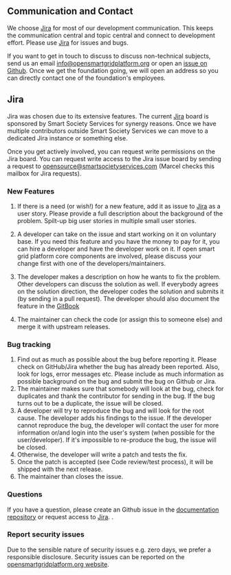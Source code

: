 ## Communication and Contact

We choose [Jira](https://smartsocietyservices.atlassian.net/projects/OC/issues/) for most of our development communication. This keeps the communication central and topic central and connect to development effort. 
Please use [Jira](https://smartsocietyservices.atlassian.net/projects/OC/issues/) for issues and bugs. 

If you want to get in touch to discuss to discuss non-technical subjects, send us an email info@opensmartgridplatform.org or open an [issue on Github](https://github.com/OSGP/documentation/issues/new?title=Question%20:My%20Title&body=**Question:**%0A%0A**background:**%0A%0A**). 
Once we get the foundation going, we will open an address so you can directly contact one of the foundation's employees.

## Jira

Jira was chosen due to its extensive features. The current [Jira](https://smartsocietyservices.atlassian.net/projects/OC/issues/) board is sponsored by Smart Society Services for synergy reasons. 
Once we have multiple contributors outside Smart Society Services we can move to a dedicated Jira instance or something else.

Once you get actively involved, you can request write permissions on the Jira board.
You can request write access to the Jira issue board by sending a request to opensource@smartsocietyservices.com (Marcel checks this mailbox for Jira requests).

### New Features

1. If there is a need (or wish!) for a new feature, add it as issue to [Jira](https://smartsocietyservices.atlassian.net/projects/OC/issues/) as a user story. Please provide a full description about the background of the problem. Spilt-up big user stories in multiple small user stories.

2. A developer can take on the issue and start working on it on voluntary base. If you need this feature and you have the money to pay for it, you can hire a developer and have the developer work on it. If open smart grid platform core components are involved, please discuss your change first with one of the developers/maintainers.

3. The developer makes a description on how he wants to fix the problem. Other developers can discuss the solution as well. If everybody agrees on the solution direction, the developer codes the solution and submits it (by sending in a pull request). The developer should also document the feature in the [GitBook](https://github.com/OSGP/Documentation/tree/development)

4. The maintainer can check the code (or assign this to someone else) and merge it with upstream releases.

### Bug tracking

1. Find out as much as possible about the bug before reporting it. Please check on GitHub/Jira whether the bug has already been reported. Also, look for logs, error messages etc. Please include as much information as possible background on the bug and submit the bug on Github or Jira. 
2. The maintainer makes sure that somebody will look at the bug, check for duplicates and thank the contributor for sending in the bug. If the bug turns out to be a duplicate, the issue will be closed.
3. A developer will try to reproduce the bug and will look for the root cause. The developer adds his findings to the issue. If the developer cannot reproduce the bug, the developer will contact the user for more information or/and login into the user's system (when possible for the user/developer). If it's impossible to re-produce the bug, the issue will be closed.
4. Otherwise, the developer will write a patch and tests the fix.
5. Once the patch is accepted (see Code review/test process), it will be shipped with the next release.
6. The maintainer than closes the issue.

### Questions
If you have a question, please create an Github issue in the [documentation repository](https://github.com/OSGP/documentation/issues/new?title=Question%20:My%20Title&body=**Question:**%0A%0A**background:**%0A%0A**) or request access to [Jira](https://smartsocietyservices.atlassian.net/projects/OC/issues/).
 .
 
### Report security issues
Due to the sensible nature of security issues e.g. zero days, we prefer a responsible disclosure. Security issues can be reported on the [opensmartgridplatform.org website](https://opensmartgridplatform.org/report-security-issue/).
